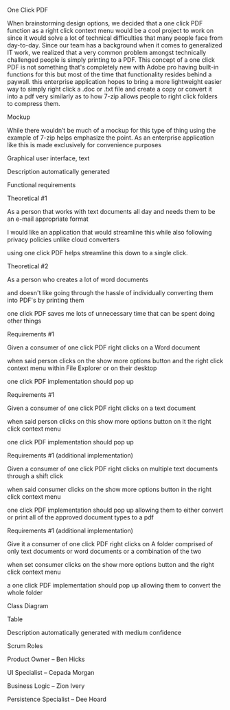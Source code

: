 One Click PDF 

When brainstorming design options, we decided that a one click PDF function as a right click context menu would be a cool project to work on since it would solve a lot of technical difficulties that many people face from day-to-day. Since our team has a background when it comes to generalized IT work, we realized that a very common problem amongst technically challenged people is simply printing to a PDF. This concept of a one click PDF is not something that's completely new with Adobe pro having built-in functions for this but most of the time that functionality resides behind a paywall. this enterprise application hopes to bring a more lightweight easier way to simply right click a .doc or .txt file and create a copy or convert it into a pdf very similarly as to how 7-zip allows people to right click folders to compress them. 

Mockup 

While there wouldn’t be much of a mockup for this type of thing using the example of 7-zip helps emphasize the point. As an enterprise application like this is made exclusively for convenience purposes 

Graphical user interface, text

Description automatically generated 

Functional requirements 

Theoretical #1 

As a person that works with text documents all day and needs them to be an e-mail appropriate format 

I would like an application that would streamline this while also following privacy policies unlike cloud converters 

using one click PDF helps streamline this down to a single click. 

Theoretical #2 

As a person who creates a lot of word documents 

and doesn't like going through the hassle of individually converting them into PDF's by printing them 

one click PDF saves me lots of unnecessary time that can be spent doing other things 

Requirements #1 

Given a consumer of one click PDF right clicks on a Word document 

when said person clicks on the show more options button and the right click context menu within File Explorer or on their desktop 

one click PDF implementation should pop up 

Requirements #1 

Given a consumer of one click PDF right clicks on a text document  

when said person clicks on this show more options button on it the right click context menu 

one click PDF implementation should pop up 

Requirements #1 (additional implementation) 

Given a consumer of one click PDF right clicks on multiple text documents through a shift click 

when said consumer clicks on the show more options button in the right click context menu 

one click PDF implementation should pop up allowing them to either convert or print all of the approved document types to a pdf 

Requirements #1 (additional implementation) 

Give it a consumer of one click PDF right clicks on A folder comprised of only text documents or word documents or a combination of the two 

when set consumer clicks on the show more options button and the right click context menu 

a one click PDF implementation should pop up allowing them to convert the whole folder 

Class Diagram 

Table

Description automatically generated with medium confidence 

Scrum Roles 

Product Owner – Ben Hicks 

UI Specialist – Cepada Morgan  

Business Logic – Zion Ivery 

Persistence Specialist – Dee Hoard 
